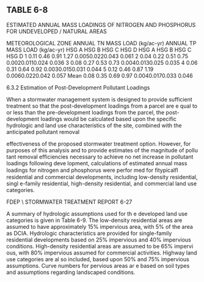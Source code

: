## TABLE  6-8 
 
ESTIMATED  ANNUAL  MASS  LOADINGS  OF  NITROGEN 
AND  PHOSPHORUS  FOR  UNDEVELOPED / NATURAL  AREAS 
 
METEOROLOGICAL 
ZONE 
ANNUAL  TN  MASS  LOAD 
(kg/ac-yr) 
ANNUAL  TP  MASS  LOAD 
(kg/ac-yr) 
HSG  A 
HSG  B 
HSG  C 
HSG  D 
HSG  A 
HSG  B 
HSG  C 
HSG  D 
1 0.11 0.46 0.91 1.27 0.0050.0220.043 0.061 
2 0.04 0.22 0.51 0.75 0.0020.0110.024 0.036 
3 0.08 0.27 0.53 0.73 0.0040.0130.025 0.035 
4 0.06 0.31 0.64 0.92 0.0030.0150.031 0.044 
5 0.12 0.46 0.87 1.19 0.0060.0220.042 0.057 
Mean 0.08 0.35 0.69 0.97 0.0040.0170.033 0.046 
 
 
 
6.3.2 Estimation of Post-Development Pollutant Loadings
 
 
When a stormwater management system is designed to provide sufficient treatment so that 
the post-development loadings from a parcel are e
qual to or less than the pre-development loadings 
from the parcel, the post-development loadings
 would be calculated based upon the specific 
hydrologic and land use characteristics of the site, combined with the anticipated pollutant removal 

effectiveness of the proposed stormwater treatment 
option.  However, for purposes of this analysis 
and to provide estimates of the magnitude of pollu
tant removal efficiencies necessary to achieve no 
net increase in pollutant loadings following deve
lopment, calculations of estimated annual mass 
loadings for nitrogen and phosphorus were perfor
med for ﬁtypicalﬂ residential and commercial 
developments, including low-density residential, singl
e-family residential, high-density residential, 
and commercial land use categories. 
 

FDEP \ STORMWATER  TREATMENT  REPORT 
6-27 
 

 
A summary of hydrologic assumptions used for th
e developed land use categories is given in 
Table 6-9.  The low-density residential areas are 
assumed to have approximately 15% impervious 
area, with 5% of the area as 
DCIA.  Hydrologic characteristics are provided for single-family 
residential developments based on 25% impervious
 and 40% impervious conditions.  High-density 
residential areas are assumed to be 65% impervi
ous, with 80% impervious assumed for commercial 
activities.  Highway land use categories are al
so included, based upon 50% and 75% impervious 
assumptions. Curve numbers for pervious areas ar
e based on soil types and assumptions regarding 
landscaped conditions.
